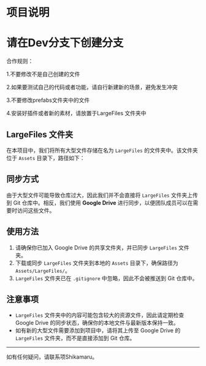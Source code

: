 # 项目说明
# 请在Dev分支下创建分支
合作规则：

1.不要修改不是自己创建的文件

2.如果要测试自己的代码或者功能，请自行新建新的场景，避免发生冲突

3.不要修改prefabs文件夹中的文件

4.安装好插件或者新的素材，请放置于LargeFiles 文件夹中

## LargeFiles 文件夹

在本项目中，我们将所有大型文件存储在名为 `LargeFiles` 的文件夹中。该文件夹位于 `Assets` 目录下，路径如下：


## 同步方式

由于大型文件可能导致仓库过大，因此我们并不会直接将 `LargeFiles` 文件夹上传到 Git 仓库中。相反，我们使用 **Google Drive** 进行同步，以便团队成员可以在需要时访问这些文件。

## 使用方法

1. 请确保你已加入 Google Drive 的共享文件夹，并已同步 `LargeFiles` 文件夹。
2. 下载或同步 `LargeFiles` 文件夹到本地的 `Assets` 目录下，确保路径为 `Assets/LargeFiles/`。
3. `LargeFiles` 文件夹已在 `.gitignore` 中忽略，因此不会被推送到 Git 仓库中。

## 注意事项

- `LargeFiles` 文件夹中的内容可能包含较大的资源文件，因此请定期检查 Google Drive 的同步状态，确保你的本地文件与最新版本保持一致。
- 如有新的大型文件需要添加到项目中，请将其上传至 Google Drive 的 `LargeFiles` 文件夹，而不是直接添加到 Git 仓库。

---

如有任何疑问，请联系项Shikamaru。

